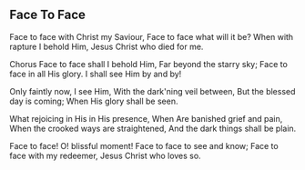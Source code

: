 ## Face To Face

Face to face with Christ my Saviour,
Face to face what will it be?
When with rapture I behold Him,
Jesus Christ who died for me. 

Chorus
Face to face shall I behold Him,
Far beyond the starry sky;
Face to face in all His glory.
I shall see Him by and by! 

Only faintly now, I see Him,
With the dark'ning veil between,
But the blessed day is coming; 
When His glory shall be seen. 

What rejoicing in His in His presence, 
When Are banished grief and pain,
When the crooked ways are straightened,
And the dark things shall be plain. 

Face to face! O! blissful moment!
Face to face to see and know;
Face to face with my redeemer,
Jesus Christ who loves so.